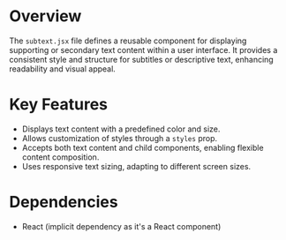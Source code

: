 # Overview

The `subtext.jsx` file defines a reusable component for displaying supporting or secondary text content within a user interface. It provides a consistent style and structure for subtitles or descriptive text, enhancing readability and visual appeal.

# Key Features

-   Displays text content with a predefined color and size.
-   Allows customization of styles through a `styles` prop.
-   Accepts both text content and child components, enabling flexible content composition.
-   Uses responsive text sizing, adapting to different screen sizes.

# Dependencies

-   React (implicit dependency as it's a React component)
